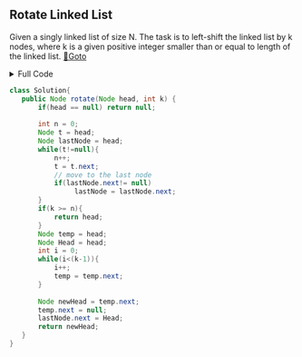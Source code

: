 ## Rotate Linked List
Given a singly linked list of size N. The task is to left-shift the linked list by k nodes, where k is a given positive integer smaller than or equal to length of the linked list. [🔗Goto](https://practice.geeksforgeeks.org/problems/rotate-a-linked-list/1/?page=1&difficulty[]=1&status[]=unsolved&company[]=Amazon&company[]=Infosys&sortBy=submissions#) 

<details>
<summary>Full Code</summary>

```java
import java.util.*;
class Node {
    int data;
    Node next;
    Node(int d) {
        data = d;
        next = null;
    }
} 

class Main {
    public static void main(String[] args) {
        
        Scanner sc = new Scanner(System.in);
        int t = sc.nextInt();
        
        while (t-- > 0) {
            int n = sc.nextInt();
            
            int a = sc.nextInt();
            Node head = new Node(a);
            Node tail = head;
            
            for (int i=0; i<n-1; i++)
            {
                a = sc.nextInt();
                tail.next = new Node(a);
                tail = tail.next;
            }
            
            int k = sc.nextInt();
            
            Solution ob = new Solution();
            head = ob.rotate(head,k);
            printList(head);
        }
    }
    
    public static void printList(Node n) {
        while (n != null) {
            System.out.print(n.data + " ");
            n = n.next;
        }
        System.out.println();
    }
}
```
</details>

```java
class Solution{
   public Node rotate(Node head, int k) {
       if(head == null) return null;
       
       int n = 0;
       Node t = head;
       Node lastNode = head;
       while(t!=null){
           n++;
           t = t.next;
           // move to the last node
           if(lastNode.next!= null)
                lastNode = lastNode.next;
       }
       if(k >= n){
           return head;
       }
       Node temp = head;
       Node Head = head;
       int i = 0;
       while(i<(k-1)){
           i++;
           temp = temp.next;
       }
       
       Node newHead = temp.next;
       temp.next = null;
       lastNode.next = Head;
       return newHead;
   }
}
```